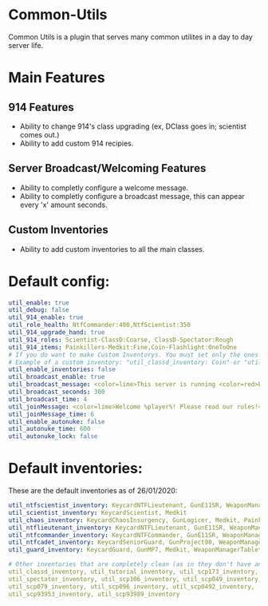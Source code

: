 # Common-Utils
Common Utils is a plugin that serves many common utilites in a day to day server life.

# Main Features
## 914 Features
- Ability to change 914's class upgrading (ex, DClass goes in; scientist comes out.)
- Ability to add custom 914 recipies.
## Server Broadcast/Welcoming Features
- Ability to completly configure a welcome message.
- Ability to completly configure a broadcast message, this can appear every 'x' amount seconds.
## Custom Inventories
- Ability to add custom inventories to all the main classes.

# Default config:
```yaml
util_enable: true
util_debug: false
util_914_enable: true
util_role_health: NtfCommander:400,NtfScientist:350 
util_914_upgrade_hand: true
util_914_roles: Scientist-ClassD:Coarse, ClassD-Spectator:Rough 
util_914_items: Painkillers-Medkit:Fine,Coin-Flashlight:OneToOne 
# If you do want to make Custom Inventorys. You must set only the ones you want!
# Example of a custom inventory: "util_classd_inventory: Coin" or "util_ntfcadet_inventory: Adrenaline,Ammo556,Flashlight,GrenadeFlash,KeycardGuard,GunMP7"
util_enable_inventories: false
util_broadcast_enable: true
util_broadcast_message: <color=lime>This server is running <color=red>EXILED-CommonUtils</color>, enjoy playing!</color>
util_broadcast_seconds: 300
util_broadcast_time: 4
util_joinMessage: <color=lime>Welcome %player%! Please read our rules!</color>
util_joinMessage_time: 6
util_enable_autonuke: false
util_autonuke_time: 600
util_autonuke_lock: false
```
# Default inventories:
These are the default inventories as of 26/01/2020:
```yaml
util_ntfscientist_inventory: KeycardNTFLieutenant, GunE11SR, WeaponManagerTablet, GrenadeFrag, Radio, Medkit
util_scientist_inventory: KeycardScientist, Medkit
util_chaos_inventory: KeycardChaosInsurgency, GunLogicer, Medkit, Painkillers
util_ntflieutenant_inventory: KeycardNTFLieutenant, GunE11SR, WeaponManagerTablet, GrenadeFrag, Radio, Disarmer, Medkit
util_ntfcommander_inventory: KeycardNTFCommander, GunE11SR, WeaponManagerTablet, GrenadeFrag, Radio, Disarmer, Adrenaline
util_ntfcadet_inventory: KeycardSeniorGuard, GunProject90, WeaponManagerTablet, Radio, Disarmer, Medkit
util_guard_inventory: KeycardGuard, GunMP7, Medkit, WeaponManagerTablet, Disarmer, GrenadeFlash, Radio

# Other inventories that are completely clean (as in they don't have any single item):
util_classd_inventory, util_tutorial_inventory, util_scp173_inventory,
util_spectator_inventory, util_scp106_inventory, util_scp049_inventory,
util_scp079_inventory, util_scp096_inventory, util_scp0492_inventory,
util_scp93953_inventory, util_scp93989_inventory
```
